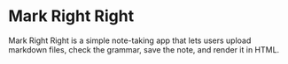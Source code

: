 # Mark Right Right

Mark Right Right is a simple note-taking app that lets users upload markdown
files, check the grammar, save the note, and render it in HTML.
